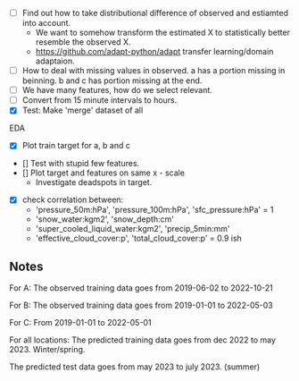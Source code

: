 

- [ ] Find out how to take distributional difference of observed and estiamted into account.
    - We want to somehow transform the estimated X to statistically better resemble the observed X. 
    -  https://github.com/adapt-python/adapt transfer learning/domain adaptaion.
- [ ] How to deal with missing values in observed. a has a portion missing in beinning. b and c has portion missing at the end.
- [ ] We have many features, how do we select relevant.
- [ ] Convert from 15 minute intervals to hours.
- [x] Test: Make 'merge' dataset of all 

EDA
- [x] Plot train target for a, b and c
- [] Test with stupid few features. 
- [] Plot target and features on same x - scale 
    - Investigate deadspots in target.
- [x] check correlation between: 
    - 'pressure_50m:hPa', 'pressure_100m:hPa', 'sfc_pressure:hPa'  = 1
    - 'snow_water:kgm2', 'snow_depth:cm'
    - 'super_cooled_liquid_water:kgm2', 'precip_5min:mm'
    - 'effective_cloud_cover:p', 'total_cloud_cover:p' = 0.9 ish


## Notes
For A:
The observed training data goes from 2019-06-02 to 2022-10-21

For B:
The observed training data goes from 2019-01-01 to 2022-05-03

For C:
From 2019-01-01 to 2022-05-01


For all locations:
The predicted training data goes from dec 2022 to may 2023. Winter/spring.

The predicted test data goes from may 2023 to july 2023. (summer) 